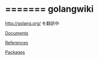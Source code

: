 =======
golangwiki
==========

http://golang.org/ を翻訳中


[Documents](https://github.com/kwmt/golangwiki/blob/master/doc.md)


[References](https://github.com/kwmt/golangwiki/blob/master/ref.md)


[Packages](https://github.com/kwmt/golangwiki/blob/master/pkg.md)

